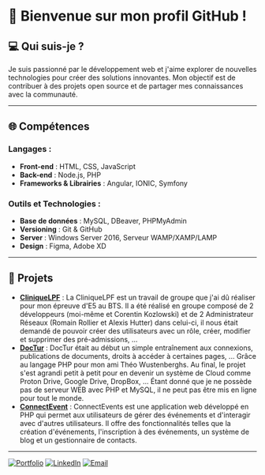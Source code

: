# 👋 Bienvenue sur mon profil GitHub !  

## 💻 Qui suis-je ?  
Je suis passionné par le développement web et j'aime explorer de nouvelles technologies pour créer des solutions innovantes. Mon objectif est de contribuer à des projets open source et de partager mes connaissances avec la communauté.

---

## 🌐 Compétences  
### Langages :  
- **Front-end** : HTML, CSS, JavaScript  
- **Back-end** : Node.js, PHP
- **Frameworks & Librairies** : Angular, IONIC, Symfony

### Outils et Technologies :  
- **Base de données** : MySQL, DBeaver, PHPMyAdmin
- **Versioning** : Git & GitHub
- **Server** : Windows Server 2016, Serveur WAMP/XAMP/LAMP
- **Design** : Figma, Adobe XD  

---

## 🚀 Projets  
- **[CliniqueLPF](https://github.com/JustArthur/CliniqueLPF)** : La CliniqueLPF est un travail de groupe que j'ai dû réaliser pour mon épreuve d'E5 au BTS. Il a été réalisé en groupe composé de 2 développeurs (moi-même et Corentin Kozlowski) et de 2 Administrateur Réseaux (Romain Rollier et Alexis Hutter) dans celui-ci, il nous était demandé de pouvoir créer des utilisateurs avec un rôle, créer, modifier et supprimer des pré-admissions, ...
- **[DocTur](https://github.com/JustArthur/DocTur)** : DocTur était au début un simple entraînement aux connexions, publications de documents, droits à accéder à certaines pages, ... Grâce au langage PHP pour mon ami Théo Wustenberghs. Au final, le projet s'est agrandi petit à petit pour en devenir un système de Cloud comme Proton Drive, Google Drive, DropBox, ... Étant donné que je ne possède pas de serveur WEB avec PHP et MySQL, il ne peut pas être mis en ligne pour tout le monde.
- **[ConnectEvent](https://github.com/JustArthur/ConnectEvents)** : ConnectEvents est une application web développé en PHP qui permet aux utilisateurs de gérer des événements et d'interagir avec d'autres utilisateurs. Il offre des fonctionnalités telles que la création d'événements, l'inscription à des événements, un système de blog et un gestionnaire de contacts.
                    

--- 
[![Portfolio](https://img.shields.io/badge/Portfolio-%23000000.svg?style=for-the-badge&logo=web&logoColor=white)](https://justarthur.github.io/Portfolio/) [![LinkedIn](https://img.shields.io/badge/LinkedIn-%230077B5.svg?style=for-the-badge&logo=linkedin&logoColor=white)](https://www.linkedin.com/in/arthur-bourst/) [![Email](https://img.shields.io/badge/Email-%236D4AFF.svg?style=for-the-badge&logo=protonmail&logoColor=white)](mailto:arthur.bourst@proton.me)
